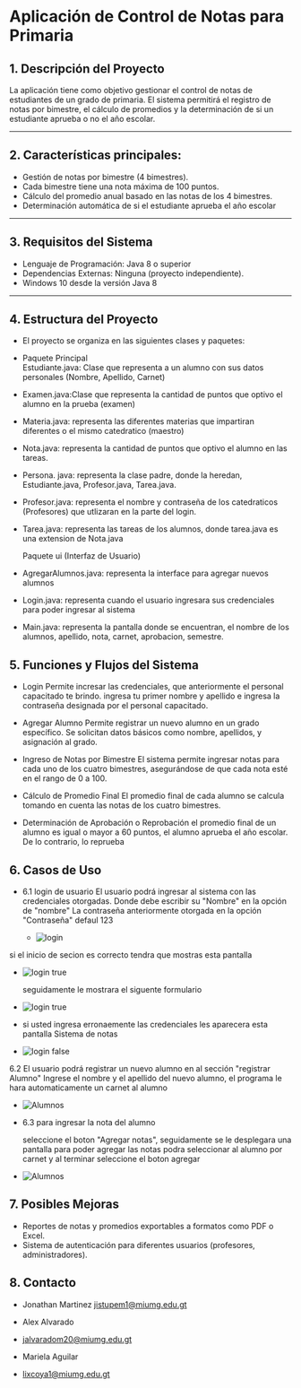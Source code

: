 # Aplicación de Control de Notas para Primaria
## 1. Descripción del Proyecto

La aplicación tiene como objetivo gestionar el control de notas de estudiantes de un grado de primaria.
El sistema permitirá el registro de notas por bimestre, el cálculo de promedios y la determinación de si
un estudiante aprueba o no el año escolar. 

---

##  2. Características principales:

- Gestión de notas por bimestre (4 bimestres).
- Cada bimestre tiene una nota máxima de 100 puntos.
- Cálculo del promedio anual basado en las notas de los 4 bimestres.
- Determinación automática de si el estudiante aprueba el año escolar
---

## 3. Requisitos del Sistema

 - Lenguaje de Programación: Java 8 o superior
 - Dependencias Externas: Ninguna (proyecto independiente).
 - Windows 10 desde la versión Java 8
 
----

## 4.  Estructura del Proyecto
* El proyecto se organiza en las siguientes clases y paquetes:

- Paquete  Principal  
 Estudiante.java: Clase que representa a un alumno con sus datos personales (Nombre, Apellido, Carnet)
 
- Examen.java:Clase que representa la cantidad de puntos que optivo el alumno en la prueba (examen)

- Materia.java: representa las diferentes materias que impartiran diferentes o el mismo catedratico (maestro)
 
- Nota.java: representa la cantidad de puntos que optivo el alumno en las tareas.

- Persona. java: representa la clase padre, donde la heredan, Estudiante.java, Profesor.java, Tarea.java.

- Profesor.java: representa el nombre y contraseña de los catedraticos (Profesores) que utlizaran en la parte del login.

- Tarea.java: representa las tareas de los alumnos, donde tarea.java es una extension de Nota.java


    Paquete ui (Interfaz de Usuario)
  
 -  AgregarAlumnos.java: representa la interface para agregar nuevos alumnos 

- Login.java: representa cuando el usuario ingresara sus credenciales para poder ingresar al sistema

- Main.java: representa la pantalla donde se encuentran, el nombre de los alumnos, apellido, nota, carnet, aprobacion, semestre.


## 5. Funciones y Flujos del Sistema

- Login
Permite incresar las credenciales, que anteriormente el personal capacitado te brindo.
ingresa tu primer nombre y apellido e ingresa la contraseña designada por el personal capacitado.

- Agregar Alumno
 Permite registrar un nuevo alumno en un grado específico. Se solicitan datos básicos como nombre, apellidos, y asignación al grado.

- Ingreso de Notas por Bimestre
El sistema permite ingresar notas para cada uno de los cuatro bimestres, asegurándose de que cada nota esté en el rango de 0 a 100.

- Cálculo de Promedio Final
El promedio final de cada alumno se calcula tomando en cuenta las notas de los cuatro bimestres.

 - Determinación de Aprobación o Reprobación
el promedio final de un alumno es igual o mayor a 60 puntos, el alumno aprueba el año escolar. De lo contrario, lo reprueba

## 6. Casos de Uso
- 6.1 login de usuario
El  usuario podrá ingresar al sistema con las credenciales otorgadas. 
Donde debe escribir su "Nombre"  en la opción de  "nombre"
 La contraseña anteriormente otorgada en la opción "Contraseña" defaul 123

  - ![login](Assets/login.jpeg)

 si el inicio de secion es correcto tendra que mostras esta pantalla
 
 - ![login true](Assets/logintrue.jpeg)

   seguidamente le mostrara el siguente formulario
   
  - ![login true](Assets/gg.jpeg)

 - si usted ingresa erronaemente las credenciales les aparecera esta pantalla
Sistema de notas

- ![login false](Assets/loginerror.jpeg)

6.2 El usuario podrá registrar un nuevo alumno en al sección "registrar Alumno"
Ingrese el nombre y el apellido del nuevo alumno, el programa le hara automaticamente un carnet al alumno

- ![Alumnos](Assets/alumnos.jpeg)

 - 6.3 para ingresar la nota del alumno

   seleccione el boton "Agregar notas", seguidamente se le desplegara una pantalla para poder agregar las notas
   podra seleccionar al alumno por carnet y al terminar seleccione el boton agregar
   
 - ![Alumnos](Assets/notas.jpeg)

 ## 7. Posibles Mejoras
 
 - Reportes de notas y promedios exportables a formatos como PDF o Excel.
 - Sistema de autenticación para diferentes usuarios (profesores, administradores).

  ## 8. Contacto
  
   - Jonathan Martinez
  jistupem1@miumg.edu.gt

   - Alex Alvarado
   - jalvaradom20@miumg.edu.gt

   - Mariela Aguilar
   - lixcoya1@miumg.edu.gt
  






